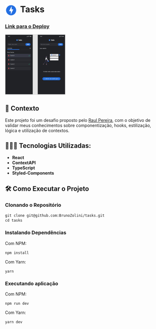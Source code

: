 <h1 style='display: flex; gap: 10px'> 
  <img src='./src/assets/logo.svg' atl='App-Logo' style='width: 40px;'> 
  Tasks
</h1>

<h3><a href="https://tasks-bruno-zolini.vercel.app/" target="_blank">Link para o Deploy</a></h3>

<img src='./src/assets/app-layout.jpeg' atl='Gif-app-working' width='200'/>

## 💬 Contexto

<p>Este projeto foi um desafio proposto pelo <a href="https://github.com/raulpesilva" target="_blank">Raul Pereira</a>, com o objetivo de validar meus conhecimentos sobre componentização, hooks, estilização, lógica e utilização de contextos.</p>

## 👨🏼‍💻 Tecnologias Utilizadas:

* **React** 
* **ContextAPI** 
* **TypeScript** 
* **Styled-Components** 

## 🛠 Como Executar o Projeto

### Clonando o Repositório

```
git clone git@github.com:BrunoZolini/tasks.git
cd tasks
``` 

### Instalando Dependências
Com NPM:
```
npm install
``` 
Com Yarn:
```
yarn
``` 

### Executando aplicação
Com NPM:
```
npm run dev
``` 
Com Yarn:
```
yarn dev
``` 
